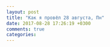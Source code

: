```yaml
---
layout: post
title: "Как я провёл 28 августа, Пн"
date: 2017-08-28 17:26:19 +0300
comments: true
categories: 
---
```

